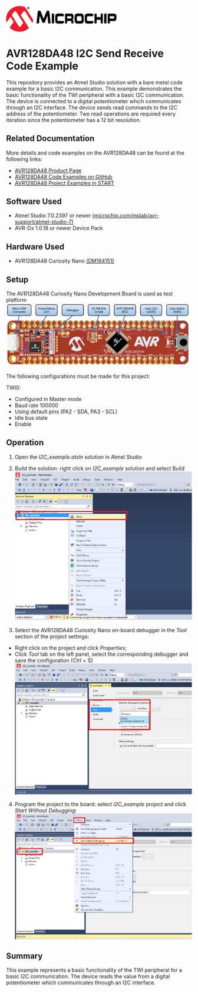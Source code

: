 <a href="https://www.microchip.com" rel="nofollow"><img src="images/Microchip.png" alt="MCHP" width="300"/></a>

# AVR128DA48 I2C Send Receive Code Example

This repository provides an Atmel Studio solution with a bare metal code example for a basic I2C communication.
This example demonstrates the basic functionality of the TWI peripheral with a basic I2C communication.
The device is connected to a digital potentiometer which communicates through an I2C interface. The device sends read commands to the I2C address of the potentiometer. Two read operations are required every iteration since the potentiometer has a 12 bit resolution.

## Related Documentation
More details and code examples on the AVR128DA48 can be found at the following links:
- [AVR128DA48 Product Page](https://www.microchip.com/wwwproducts/en/AVR128DA28)
- [AVR128DA48 Code Examples on GitHub](https://github.com/microchip-pic-avr-examples?q=avr128da48)
- [AVR128DA48 Project Examples in START](https://start.atmel.com/#examples/AVR128DA48CuriosityNano)

## Software Used
- Atmel Studio 7.0.2397 or newer [(microchip.com/mplab/avr-support/atmel-studio-7)](https://www.microchip.com/mplab/avr-support/atmel-studio-7)
- AVR-Dx 1.0.18 or newer Device Pack

## Hardware Used
- AVR128DA48 Curiosity Nano [(DM164151)](https://www.microchip.com/Developmenttools/ProductDetails/DM164151)

## Setup
The AVR128DA48 Curiosity Nano Development Board is used as test platform
<br><img src="images/AVR128DA48_CNANO_instructions.PNG" width="500">

The following configurations must be made for this project:

TWI0:
  - Configured in Master mode
  - Baud rate 100000
  - Using default pins (PA2 - SDA, PA3 - SCL)
  - Idle bus state
  - Enable

## Operation

1. Open the *I2C_example.atsln* solution in Atmel Studio

2. Build the solution: right click on *I2C_example* solution and select Build
<br><img src="images/AVR-DA_I2C_build.png" width="500">

3. Select the AVR128DA48 Curiosity Nano on-board debugger in the *Tool* section of the project settings:
- Right click on the project and click *Properties*;
- Click *Tool* tab on the left panel, select the corresponding debugger and save the configuration (Ctrl + S)
<br><img src="images/AVR-DA_I2C_tool_settings.png" width="500">


4. Program the project to the board: select *I2C_example* project and click *Start Without Debugging*:
<br><img src="images/AVR-DA_I2C_program.png" width="500">


## Summary

This example represents a basic functionality of the TWI peripheral for a basic I2C communication.
The device reads the value from a digital potentiometer which communicates through an I2C interface.
